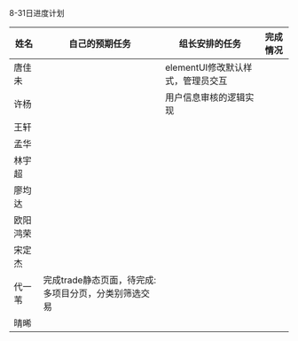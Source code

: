 8-31日进度计划

 

| 姓名   | 自己的预期任务 | 组长安排的任务               | 完成情况 |
| ---- | ------- | --------------------- | ---- |
| 唐佳未  |         | elementUI修改默认样式，管理员交互 |      |
| 许杨   |         | 用户信息审核的逻辑实现                      |      |
| 王轩   |         |                       |      |
| 孟华   |         |                       |      |
| 林宇超  |         |                       |      |
| 廖均达  |         |                       |      |
| 欧阳鸿荣 |         |                       |      |
| 宋定杰  |         |                       |      |
| 代一苇  |完成trade静态页面，待完成:多项目分页，分类别筛选交易 |                       |      |
| 晴晞   |         |                       |      |

 

